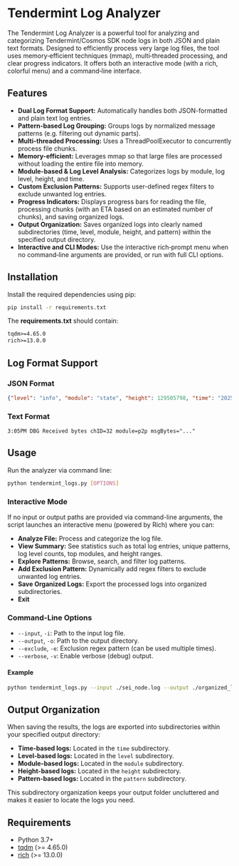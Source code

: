 # Tendermint Log Analyzer

The Tendermint Log Analyzer is a powerful tool for analyzing and categorizing Tendermint/Cosmos SDK node logs in both JSON and plain text formats. Designed to efficiently process very large log files, the tool uses memory‐efficient techniques (mmap), multi‐threaded processing, and clear progress indicators. It offers both an interactive mode (with a rich, colorful menu) and a command‑line interface.

## Features

- **Dual Log Format Support:** Automatically handles both JSON-formatted and plain text log entries.
- **Pattern-based Log Grouping:** Groups logs by normalized message patterns (e.g. filtering out dynamic parts).
- **Multi-threaded Processing:** Uses a ThreadPoolExecutor to concurrently process file chunks.
- **Memory-efficient:** Leverages mmap so that large files are processed without loading the entire file into memory.
- **Module-based & Log Level Analysis:** Categorizes logs by module, log level, height, and time.
- **Custom Exclusion Patterns:** Supports user-defined regex filters to exclude unwanted log entries.
- **Progress Indicators:** Displays progress bars for reading the file, processing chunks (with an ETA based on an estimated number of chunks), and saving organized logs.
- **Output Organization:** Saves organized logs into clearly named subdirectories (time, level, module, height, and pattern) within the specified output directory.
- **Interactive and CLI Modes:** Use the interactive rich‑prompt menu when no command‑line arguments are provided, or run with full CLI options.

## Installation

Install the required dependencies using pip:

```bash
pip install -r requirements.txt
```

The **requirements.txt** should contain:

```txt
tqdm>=4.65.0
rich>=13.0.0
```

## Log Format Support

### JSON Format
```json
{"level": "info", "module": "state", "height": 129505798, "time": "2025-02-02T22:01:53Z", "message": "committed state"}
```

### Text Format
```
3:05PM DBG Received bytes chID=32 module=p2p msgBytes="..."
```

## Usage

Run the analyzer via command line:

```bash
python tendermint_logs.py [OPTIONS]
```

### Interactive Mode

If no input or output paths are provided via command-line arguments, the script launches an interactive menu (powered by Rich) where you can:
- **Analyze File:** Process and categorize the log file.
- **View Summary:** See statistics such as total log entries, unique patterns, log level counts, top modules, and height ranges.
- **Explore Patterns:** Browse, search, and filter log patterns.
- **Add Exclusion Pattern:** Dynamically add regex filters to exclude unwanted log entries.
- **Save Organized Logs:** Export the processed logs into organized subdirectories.
- **Exit**

### Command-Line Options

- `--input`, `-i`: Path to the input log file.
- `--output`, `-o`: Path to the output directory.
- `--exclude`, `-e`: Exclusion regex pattern (can be used multiple times).
- `--verbose`, `-v`: Enable verbose (debug) output.

#### Example

```bash
python tendermint_logs.py --input ./sei_node.log --output ./organized_logs --exclude 'DEBUG|debug' --verbose
```

## Output Organization

When saving the results, the logs are exported into subdirectories within your specified output directory:

- **Time-based logs:** Located in the `time` subdirectory.
- **Level-based logs:** Located in the `level` subdirectory.
- **Module-based logs:** Located in the `module` subdirectory.
- **Height-based logs:** Located in the `height` subdirectory.
- **Pattern-based logs:** Located in the `pattern` subdirectory.

This subdirectory organization keeps your output folder uncluttered and makes it easier to locate the logs you need.

## Requirements

- Python 3.7+
- [tqdm](https://github.com/tqdm/tqdm) (>= 4.65.0)
- [rich](https://github.com/Textualize/rich) (>= 13.0.0)
